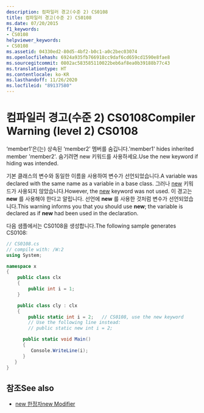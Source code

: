 ```yaml
---
description: 컴파일러 경고(수준 2) CS0108
title: 컴파일러 경고(수준 2) CS0108
ms.date: 07/20/2015
f1_keywords:
- CS0108
helpviewer_keywords:
- CS0108
ms.assetid: 04330ed2-80d5-4bf2-b0c1-a0c2bec03074
ms.openlocfilehash: 6924a935fb766918cc9daf6cd659cd1590e8fae8
ms.sourcegitcommit: 0802ac583585110022beb6af8ea0b39188b77c43
ms.translationtype: HT
ms.contentlocale: ko-KR
ms.lasthandoff: 11/26/2020
ms.locfileid: "89137580"
---
```

# <a name="compiler-warning-level-2-cs0108"></a><span data-ttu-id="9b657-103">컴파일러 경고(수준 2) CS0108</span><span class="sxs-lookup"><span data-stu-id="9b657-103">Compiler Warning (level 2) CS0108</span></span>

<span data-ttu-id="9b657-104">‘member1’은(는) 상속된 ‘member2’ 멤버를 숨깁니다.</span><span class="sxs-lookup"><span data-stu-id="9b657-104">'member1' hides inherited member 'member2'.</span></span> <span data-ttu-id="9b657-105">숨기려면 new 키워드를 사용하세요.</span><span class="sxs-lookup"><span data-stu-id="9b657-105">Use the new keyword if hiding was intended.</span></span>

 <span data-ttu-id="9b657-106">기본 클래스의 변수와 동일한 이름을 사용하여 변수가 선언되었습니다.</span><span class="sxs-lookup"><span data-stu-id="9b657-106">A variable was declared with the same name as a variable in a base class.</span></span> <span data-ttu-id="9b657-107">그러나 [new](../keywords/new-modifier.md) 키워드가 사용되지 않았습니다.</span><span class="sxs-lookup"><span data-stu-id="9b657-107">However, the [new](../keywords/new-modifier.md) keyword was not used.</span></span> <span data-ttu-id="9b657-108">이 경고는 **new** 를 사용해야 한다고 알립니다. 선언에 **new** 를 사용한 것처럼 변수가 선언되었습니다.</span><span class="sxs-lookup"><span data-stu-id="9b657-108">This warning informs you that you should use **new**; the variable is declared as if **new** had been used in the declaration.</span></span>

 <span data-ttu-id="9b657-109">다음 샘플에서는 CS0108을 생성합니다.</span><span class="sxs-lookup"><span data-stu-id="9b657-109">The following sample generates CS0108:</span></span>

```csharp
// CS0108.cs
// compile with: /W:2
using System;

namespace x
{
    public class clx
    {
        public int i = 1;
    }

    public class cly : clx
    {
        public static int i = 2;   // CS0108, use the new keyword
        // Use the following line instead:
        // public static new int i = 2;

      public static void Main()
      {
         Console.WriteLine(i);
      }
   }
}
```

## <a name="see-also"></a><span data-ttu-id="9b657-110">참조</span><span class="sxs-lookup"><span data-stu-id="9b657-110">See also</span></span>

- [<span data-ttu-id="9b657-111">new 한정자</span><span class="sxs-lookup"><span data-stu-id="9b657-111">new Modifier</span></span>](../keywords/new-modifier.md)
